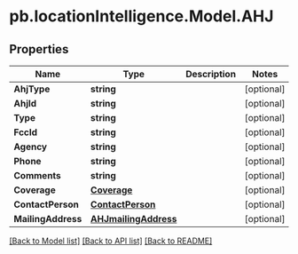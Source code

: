 # pb.locationIntelligence.Model.AHJ
## Properties

Name | Type | Description | Notes
------------ | ------------- | ------------- | -------------
**AhjType** | **string** |  | [optional] 
**AhjId** | **string** |  | [optional] 
**Type** | **string** |  | [optional] 
**FccId** | **string** |  | [optional] 
**Agency** | **string** |  | [optional] 
**Phone** | **string** |  | [optional] 
**Comments** | **string** |  | [optional] 
**Coverage** | [**Coverage**](Coverage.md) |  | [optional] 
**ContactPerson** | [**ContactPerson**](ContactPerson.md) |  | [optional] 
**MailingAddress** | [**AHJmailingAddress**](AHJmailingAddress.md) |  | [optional] 

[[Back to Model list]](../README.md#documentation-for-models) [[Back to API list]](../README.md#documentation-for-api-endpoints) [[Back to README]](../README.md)


